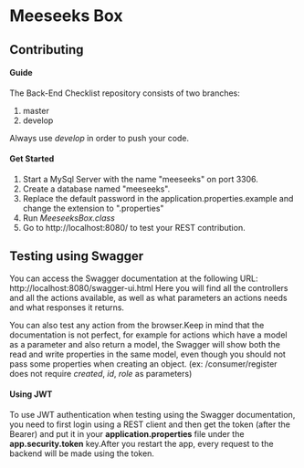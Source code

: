 # Meeseeks Box

## Contributing

#### Guide

The Back-End Checklist repository consists of two branches:

1. master
2. develop

Always use *develop* in order to push your code.

#### Get Started

1.  Start a MySql Server with the name "meeseeks" on port 3306.
2.  Create a database named "meeseeks".
3.  Replace the default password in the application.properties.example and change the extension to ".properties"
4.  Run *MeeseeksBox.class*
5.  Go to http://localhost:8080/ to test your REST contribution.

## Testing using Swagger

You can access the Swagger documentation at the following URL: http://localhost:8080/swagger-ui.html
Here you will find all the controllers and all the actions available, as well as what parameters an actions needs and what responses it returns.

You can also test any action from the browser.Keep in mind that the documentation is not perfect, for example for actions which have a model as a parameter and also return a model, the Swagger will show both the read and write properties in the same model, even though you should not pass some properties when creating an object. (ex: /consumer/register does not require *created*, *id*, *role* as parameters)

#### Using JWT

To use JWT authentication when testing using the Swagger documentation, you need to first login using a REST client and then get the token (after the Bearer) and put it in your **application.properties** file under the **app.security.token** key.After you restart the app, every request to the backend will be made using the token.
